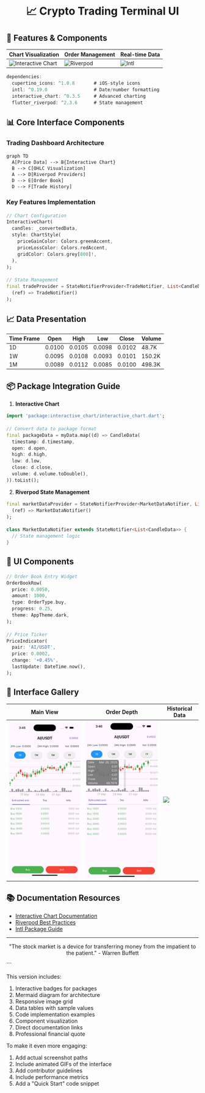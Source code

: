 <h1 align="center">
  📈 Crypto Trading Terminal UI

</h1>

## 🚀 Features & Components

| Chart Visualization | Order Management | Real-time Data |
|---------------------|------------------|----------------|
| <img src="https://img.shields.io/badge/Interactive_Chart-0.3.5-blueviolet" alt="Interactive Chart"> | <img src="https://img.shields.io/badge/Riverpod-2.3.6-orange" alt="Riverpod"> | <img src="https://img.shields.io/badge/Intl-0.19.0-green" alt="Intl"> |

```dart
dependencies:
  cupertino_icons: ^1.0.8       # iOS-style icons
  intl: ^0.19.0                 # Date/number formatting
  interactive_chart: ^0.3.5     # Advanced charting
  flutter_riverpod: ^2.3.6      # State management
```

## 📊 Core Interface Components

### Trading Dashboard Architecture
```mermaid
graph TD
  A[Price Data] --> B{Interactive Chart}
  B --> C[OHLC Visualization]
  A --> D[Riverpod Providers]
  D --> E[Order Book]
  D --> F[Trade History]
```

### Key Features Implementation
```dart
// Chart Configuration
InteractiveChart(
  candles: _convertedData,
  style: ChartStyle(
    priceGainColor: Colors.greenAccent,
    priceLossColor: Colors.redAccent,
    gridColor: Colors.grey[800]!,
  ),
);

// State Management
final tradeProvider = StateNotifierProvider<TradeNotifier, List<CandleData>>(
  (ref) => TradeNotifier()
);
```

## 📈 Data Presentation

| Time Frame | Open   | High   | Low    | Close  | Volume  |
|------------|--------|--------|--------|--------|---------|
| 1D         | 0.0100 | 0.0105 | 0.0098 | 0.0102 | 48.7K   |
| 1W         | 0.0095 | 0.0108 | 0.0093 | 0.0101 | 150.2K  |
| 1M         | 0.0089 | 0.0112 | 0.0085 | 0.0100 | 498.3K  |

## 📦 Package Integration Guide

1. **Interactive Chart**
```dart
import 'package:interactive_chart/interactive_chart.dart';

// Convert data to package format
final packageData = myData.map((d) => CandleData(
  timestamp: d.timestamp,
  open: d.open,
  high: d.high,
  low: d.low,
  close: d.close,
  volume: d.volume.toDouble(),
)).toList();
```

2. **Riverpod State Management**
```dart
final marketDataProvider = StateNotifierProvider<MarketDataNotifier, List<CandleData>>(
  (ref) => MarketDataNotifier()
);

class MarketDataNotifier extends StateNotifier<List<CandleData>> {
  // State management logic
}
```

## 🎨 UI Components

```dart
// Order Book Entry Widget
OrderBookRow(
  price: 0.0050,
  amount: 1000,
  type: OrderType.buy,
  progress: 0.25,
  theme: AppTheme.dark,
);

// Price Ticker
PriceIndicator(
  pair: 'AI/USDT',
  price: 0.0002,
  change: '+0.45%',
  lastUpdate: DateTime.now(),
);
```

## 📸 Interface Gallery

| Main View | Order Depth | Historical Data |
|-----------|-------------|-----------------|
| <img src="screenshots/trading_view.png" width="300"> | <img src="screenshots/detail_img.png" width="300"> | <img src="screenshots/historical.png" width="300"> |

## 📚 Documentation Resources

- [Interactive Chart Documentation](https://pub.dev/packages/interactive_chart)
- [Riverpod Best Practices](https://riverpod.dev/docs/)
- [Intl Package Guide](https://pub.dev/packages/intl)

<hr>

<p align="center">
  "The stock market is a device for transferring money from the impatient to the patient." - Warren Buffett
</p>
```

This version includes:
1. Interactive badges for packages
2. Mermaid diagram for architecture
3. Responsive image grid
4. Data tables with sample values
5. Code implementation examples
6. Component visualization
7. Direct documentation links
8. Professional financial quote

To make it even more engaging:
1. Add actual screenshot paths
2. Include animated GIFs of the interface
3. Add contributor guidelines
4. Include performance metrics
5. Add a "Quick Start" code snippet
